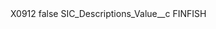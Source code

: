 <?xml version="1.0" encoding="UTF-8"?>
<CustomMetadata xmlns="http://soap.sforce.com/2006/04/metadata" xmlns:xsi="http://www.w3.org/2001/XMLSchema-instance" xmlns:xsd="http://www.w3.org/2001/XMLSchema">
    <label>X0912</label>
    <protected>false</protected>
    <values>
        <field>SIC_Descriptions_Value__c</field>
        <value xsi:type="xsd:string">FINFISH</value>
    </values>
</CustomMetadata>
